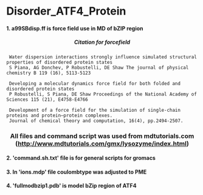 # Disorder_ATF4_Protein
####  1. a99SBdisp.ff is force field use in MD of bZIP region
##### <p align = "center">                        Citation for forcefield 
     Water dispersion interactions strongly influence simulated structural properties of disordered protein states 
     S Piana, AG Donchev, P Robustelli, DE Shaw The journal of physical chemistry B 119 (16), 5113-5123
      
     Developing a molecular dynamics force field for both folded and disordered protein states 
     P Robustelli, S Piana, DE Shaw Proceedings of the National Academy of Sciences 115 (21), E4758-E4766
      
     Development of a force field for the simulation of single-chain proteins and protein–protein complexes.
     Journal of chemical theory and computation, 16(4), pp.2494-2507.
     
###  <p align = "center"> All files and command script was used from mdtutorials.com (http://www.mdtutorials.com/gmx/lysozyme/index.html)
#### 2. 'command.sh.txt' file  is for general scripts for gromacs
#### 3. In 'ions.mdp' file coulombtype was adjusted to PME
#### 4. 'fullmodbzip1.pdb' is model bZip region of ATF4
